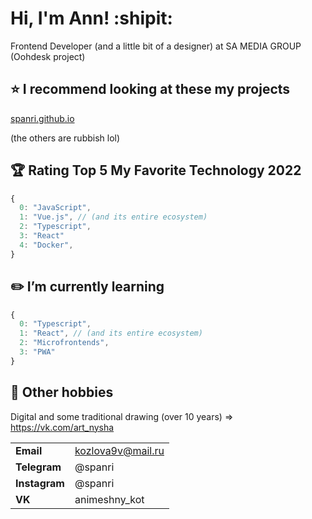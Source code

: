 # Hi, I'm Ann! :shipit:
Frontend Developer (and a little bit of a designer) at SA MEDIA GROUP (Oohdesk project)

## :star: I recommend looking at these my projects
[spanri.github.io](https://spanri.github.io/)

(the others are rubbish lol)

## :trophy: Rating Top 5 My Favorite Technology 2022

```javascript
{
  0: "JavaScript",
  1: "Vue.js", // (and its entire ecosystem)
  2: "Typescript",
  3: "React"
  4: "Docker",
}
```

## :pencil2: I’m currently learning
```javascript
{
  0: "Typescript",
  1: "React", // (and its entire ecosystem)
  2: "Microfrontends",
  3: "PWA"
}
```

## :cookie: Other hobbies
Digital and some traditional drawing (over 10 years) => https://vk.com/art_nysha

|  |  |
| --------| --------|
| **Email** | kozlova9v@mail.ru |
| **Telegram** | @spanri |
| **Instagram** | @spanri |
| **VK** | animeshny_kot |

